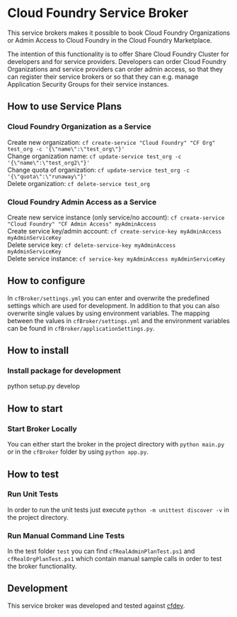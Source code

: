 # Cloud Foundry Service Broker

This service brokers makes it possible to book Cloud Foundry Organizations or Admin Access to Cloud Foundry in the Cloud Foundry Marketplace. 

The intention of this functionality is to offer Share Cloud Foundry Cluster for developers and for service providers. Developers can order Cloud Foundry Organizations and service providers can order admin access, so that they can register their service brokers or so that they can e.g. manage Application Security Groups for their service instances.

## How to use Service Plans
### Cloud Foundry Organization as a Service

Create new organization: `cf create-service "Cloud Foundry" "CF Org" test_org -c '{\"name\":\"test_org\"}'`  
Change organization name: `cf update-service test_org -c '{\"name\":\"test_org2\"}'`  
Change quota of organization: `cf update-service test_org -c '{\"quota\":\"runaway\"}'`  
Delete organization: `cf delete-service test_org`  

### Cloud Foundry Admin Access as a Service
Create new service instance (only service/no account): `cf create-service "Cloud Foundry" "CF Admin Access" myAdminAccess`  
Create service key/admin account: `cf create-service-key myAdminAccess myAdminServiceKey`  
Delete service key: `cf delete-service-key myAdminAccess myAdminServiceKey`  
Delete service instance: `cf service-key myAdminAccess myAdminServiceKey`  

## How to configure
In `cfBroker/settings.yml` you can enter and overwrite the predefined settings which are used for development.
In addition to that you can also overwrite single values by using environment variables. The mapping between the values in `cfBroker/settings.yml` and the environment variables can be found in `cfBroker/applicationSettings.py`.

## How to install
### Install package for development
python setup.py develop

## How to start
### Start Broker Locally
You can either start the broker in the project directory with `python main.py` or in the `cfBroker` folder by using `python app.py`.

## How to test
### Run Unit Tests
In order to run the unit tests just execute `python -m unittest discover -v` in the project directory.
### Run Manual Command Line Tests
In the test folder `test` you can find `cfRealAdminPlanTest.ps1` and `cfRealOrgPlanTest.ps1` which contain manual sample calls in order to test the broker functionality.

## Development
This service broker was developed and tested against [cfdev](https://github.com/cloudfoundry-incubator/cfdev).